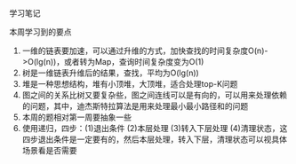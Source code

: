 学习笔记

本周学习到的要点

1. 一维的链表要加速，可以通过升维的方式，加快查找的时间复杂度O(n)->O(lg(n))，或者转为Map，查询时间复杂度变为O(1)
2. 树是一维链表升维后的结果，查找，平均为O(lg(n))
3. 堆是一种思想结构，堆有小顶堆，大顶堆，适合处理top-K问题
4. 图之间的关系比树又要复杂些，图之间连线可以是有向的，可以用来处理依赖的问题，其中，迪杰斯特拉算法是用来处理最小最小路径和的问题
5. 本周的题相对第一周要抽象一些
6. 使用递归，四步：(1)退出条件 (2)本层处理 (3)转入下层处理 (4)清理状态，这四步退出条件是一定要有的，然后本层处理，转入下层，清理状态可以视具体场景看是否需要